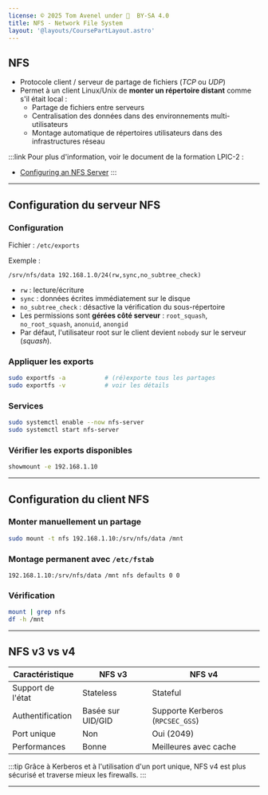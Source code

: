 ```yaml
---
license: © 2025 Tom Avenel under 󰵫  BY-SA 4.0
title: NFS - Network File System
layout: '@layouts/CoursePartLayout.astro'
---
```


## NFS

- Protocole client / serveur de partage de fichiers (_TCP_ ou _UDP_)
- Permet à un client Linux/Unix de **monter un répertoire distant** comme s'il était local :
  - Partage de fichiers entre serveurs
  - Centralisation des données dans des environnements multi-utilisateurs
  - Montage automatique de répertoires utilisateurs dans des infrastructures réseau

:::link
Pour plus d'information, voir le document de la formation LPIC-2 :

- [Configuring an NFS Server](https://lpic2book.github.io/src/lpic2.209.2/)
:::

---

## Configuration du serveur NFS

### Configuration

Fichier : `/etc/exports`

Exemple :

```
/srv/nfs/data 192.168.1.0/24(rw,sync,no_subtree_check)
```

- `rw` : lecture/écriture
- `sync` : données écrites immédiatement sur le disque
- `no_subtree_check` : désactive la vérification du sous-répertoire
- Les permissions sont **gérées côté serveur** : `root_squash`, `no_root_squash`, `anonuid`, `anongid`
- Par défaut, l'utilisateur root sur le client devient `nobody` sur le serveur (_squash_).

### Appliquer les exports

```sh
sudo exportfs -a           # (ré)exporte tous les partages
sudo exportfs -v           # voir les détails
```

### Services

```sh
sudo systemctl enable --now nfs-server
sudo systemctl start nfs-server
```

### Vérifier les exports disponibles

```sh
showmount -e 192.168.1.10
```

---

## Configuration du client NFS

### Monter manuellement un partage

```sh
sudo mount -t nfs 192.168.1.10:/srv/nfs/data /mnt
```

### Montage permanent avec `/etc/fstab`

```
192.168.1.10:/srv/nfs/data /mnt nfs defaults 0 0
```

### Vérification

```sh
mount | grep nfs
df -h /mnt
```

---

## NFS v3 vs v4

| Caractéristique   | NFS v3            | NFS v4                          |
| ----------------- | ----------------- | ------------------------------- |
| Support de l'état | Stateless         | Stateful                        |
| Authentification  | Basée sur UID/GID | Supporte Kerberos (`RPCSEC_GSS`) |
| Port unique       | Non               | Oui (2049)                      |
| Performances      | Bonne             | Meilleures avec cache           |

:::tip
Grâce à Kerberos et à l'utilisation d'un port unique, NFS v4 est plus sécurisé et traverse mieux les firewalls.
:::

---

